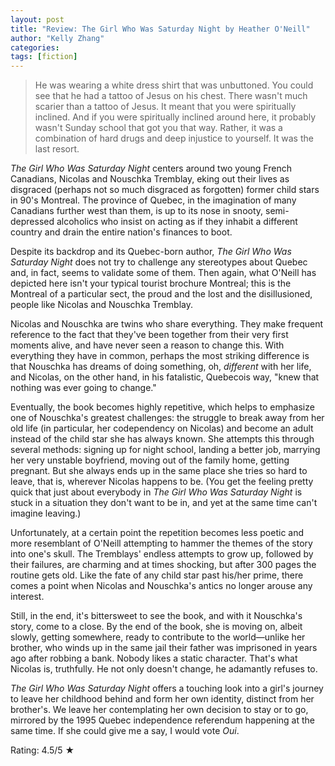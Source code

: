 ```yaml
---
layout: post
title: "Review: The Girl Who Was Saturday Night by Heather O'Neill"
author: "Kelly Zhang"
categories:
tags: [fiction]
---
```


> He was wearing a white dress shirt that was unbuttoned. You could see that he had a tattoo of Jesus on his chest. There wasn't much scarier than a tattoo of Jesus. It meant that you were spiritually inclined. And if you were spiritually inclined around here, it probably wasn't Sunday school that got you that way. Rather, it was a combination of hard drugs and deep injustice to yourself. It was the last resort.

_The Girl Who Was Saturday Night_ centers around two young French Canadians, Nicolas and Nouschka Tremblay, eking out their lives as disgraced (perhaps not so much disgraced as forgotten) former child stars in 90's Montreal. The province of Quebec, in the imagination of many Canadians further west than them, is up to its nose in snooty, semi-depressed alcoholics who insist on acting as if they inhabit a different country and drain the entire nation's finances to boot.

Despite its backdrop and its Quebec-born author, _The Girl Who Was Saturday Night_ does not try to challenge any stereotypes about Quebec and, in fact, seems to validate some of them. Then again, what O'Neill has depicted here isn't your typical tourist brochure Montreal; this is the Montreal of a particular sect, the proud and the lost and the disillusioned, people like Nicolas and Nouschka Tremblay.

Nicolas and Nouschka are twins who share everything. They make frequent reference to the fact that they've been together from their very first moments alive, and have never seen a reason to change this. With everything they have in common, perhaps the most striking difference is that Nouschka has dreams of doing something, oh, _different_ with her life, and Nicolas, on the other hand, in his fatalistic, Quebecois way, "knew that nothing was ever going to change."

Eventually, the book becomes highly repetitive, which helps to emphasize one of Nouschka's greatest challenges: the struggle to break away from her old life (in particular, her codependency on Nicolas) and become an adult instead of the child star she has always known. She attempts this through several methods: signing up for night school, landing a better job, marrying her very unstable boyfriend, moving out of the family home, getting pregnant. But she always ends up in the same place she tries so hard to leave, that is, wherever Nicolas happens to be. (You get the feeling pretty quick that just about everybody in _The Girl Who Was Saturday Night_ is stuck in a situation they don't want to be in, and yet at the same time can't imagine leaving.)

Unfortunately, at a certain point the repetition becomes less poetic and more resemblant of O'Neill attempting to hammer the themes of the story into one's skull. The Tremblays' endless attempts to grow up, followed by their failures, are charming and at times shocking, but after 300 pages the routine gets old. Like the fate of any child star past his/her prime, there comes a point when Nicolas and Nouschka's antics no longer arouse any interest.

Still, in the end, it's bittersweet to see the book, and with it Nouschka's story, come to a close. By the end of the book, she is moving on, albeit slowly, getting somewhere, ready to contribute to the world—unlike her brother, who winds up in the same jail their father was imprisoned in years ago after robbing a bank. Nobody likes a static character. That's what Nicolas is, truthfully. He not only doesn't change, he adamantly refuses to.

_The Girl Who Was Saturday Night_ offers a touching look into a girl's journey to leave her childhood behind and form her own identity, distinct from her brother's. We leave her contemplating her own decision to stay or to go, mirrored by the 1995 Quebec independence referendum happening at the same time. If she could give me a say, I would vote _Oui_.

Rating: 4.5/5 ★
